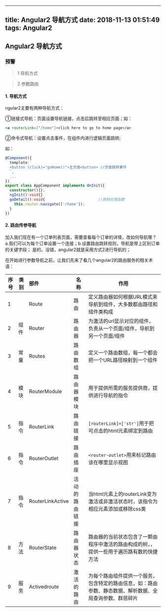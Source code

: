 
---
title: Angular2 导航方式
date: 2018-11-13 01:51:49
tags: Angular2
---

## Angular2 导航方式
### 预警
> 1.导航方式

> 2.参数路由

#### 1. 导航方式

ngular2主要有两种导航方式：

①链接式导航：页面设置导航链接，点击后跳转至相应页面；如：

```html
<a routerLink=['/home']>click here to go to home page</a>
```

②命令式导航：设置点击事件，在组件内进行逻辑页面跳转;
<!-- more -->

如：
```typescript
@Component({
  template:`
  <button (click)="goHome()">主页面<button> //页面跳转事件
  `,
  ...
})
export class AppComponent implements OnInit({
  constructor(){};
  ngInit():void{}
  goDetail():void{                        //跳转处理函数  
    this.router.navigate(['/home']);
  }
})
```
#### 2. 路由传参导航

加入我们现在有一个订单列表页面，需要查看每个订单的详情，改如何导航哪？
a.我们可以为每个订单设置一个连接；b.设置路由跳转规则，导航是带上区别订单的关键字段；
是的，没错，angular2就是采用方式2进行导航的；

 在开始进行参数导航之前，让我们先来了看几个angular2的路由服务的相关术语：
 
 | 序号 | 类别 | 部件          | 名称        | 作用 |
 | --- | ----|:---           | -----      |---- |
 | 1   | |Route              |路由         | 定义路由器如何根据URL模式来导航到组件，大多数都由路径和组件类构成   |
 | 2   |组件 |Router          |路由器       | 为激活的url显示对应的组件，负责从一个页面/组件，导航到另一个页面/组件 |
 | 3   |常量 |Routes          |路由数组     | 定义一个路由数组，每一个都会把一个URL路径映射到一个组件 |
 | 4   |模块 |RouterModule    |路由器模块   | 用于提供所需的服务提供商，提供进行导航的指令|
 | 5   |指令 |RouterLink      |路由链接     | `[routerLink]=['str']`用于把可点击的html元素绑定到路由 |
 | 6   |指令 |RouterOutlet    |路由插座     | `<router-outlet>`用来标记路由该在哪里显示视图|
 | 7   |指令 |RouterLinkActive|活动的路由链接| 当html元素上的routerLink变为激活或非激活状态时，该指令为相应元素添加或移除css类|
 | 8   |方法 |RouterState     |路由器状态   | 路由器的当前状态包含了一颗由程序中激活的路由构成的树，，提供一些用于遍历路有数的快捷方法|
 | 9   |服务 |Activedroute    |激活的路由   | 为每个路由组件提供一个服务，包含特定的路由信息，如：路由参数、静态数据、解析数据、全局查询参数、群居碎片 |
